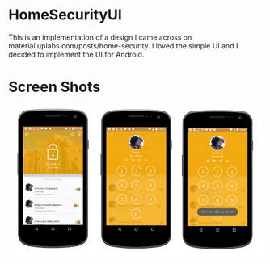 # HomeSecurityUI
This is an implementation of a design I came across on material.uplabs.com/posts/home-security.
I loved the simple UI and I decided to implement the UI for Android.

# Screen Shots

![Alt text](/captures/test.png?raw=true "screens")

